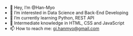 - 👋 Hey, I’m @Han-Myo
- 👀 I’m interested in Data Science and Back-End Developing
- 🌱 I’m currently learning Python, REST API
- 🧪 Intermediate knowledge in HTML, CSS and JavaScript
- 📫 How to reach me: gi.hanmyo@gmail.com


